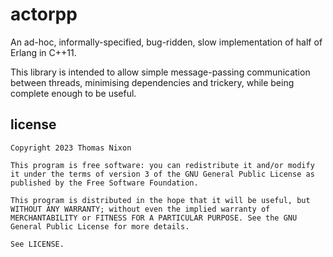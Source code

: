 actorpp
=======

An ad-hoc, informally-specified, bug-ridden, slow implementation of half of
Erlang in C++11.

This library is intended to allow simple message-passing communication between
threads, minimising dependencies and trickery, while being complete
enough to be useful.

license
-------

```
Copyright 2023 Thomas Nixon

This program is free software: you can redistribute it and/or modify it under the terms of version 3 of the GNU General Public License as published by the Free Software Foundation.

This program is distributed in the hope that it will be useful, but WITHOUT ANY WARRANTY; without even the implied warranty of MERCHANTABILITY or FITNESS FOR A PARTICULAR PURPOSE. See the GNU General Public License for more details.

See LICENSE.
```
